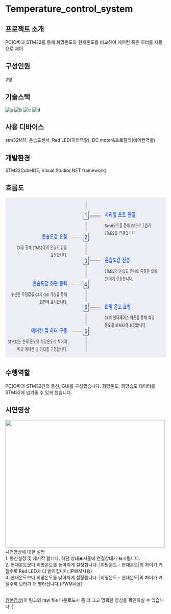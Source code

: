 # Temperature_control_system
## 프로젝트 소개
PC(C#)과 STM32를 통해 희망온도와 현재온도를 비교하여 에어컨 혹은 히터를 자동으로 제어
## 구성인원
2명
## 기술스택
![a](https://img.shields.io/badge/C-00599C?style=for-the-badge&logo=cpp&logoColor=white) ![b](https://img.shields.io/badge/STM32-03234B?style=for-the-badge&logo=stmicroelectronics&logoColor=white) ![c](https://img.shields.io/badge/C#-03234B?style=for-the-badge&logo=C#&logoColor=white) ![d](https://img.shields.io/badge/.Net_framework-FF6F00?style=for-the-badge&logo=visual%20studio%20code&logoColor=white) 
## 사용 디바이스
stm32f411, 온습도센서, Red LED(히터역할), DC motor&프로펠러(에어컨역할)
## 개발환경
STM32CubeIDE, Visual Studio(.NET framework)
## 흐름도
<img src="./image_video/temperature_flow.png" width=800 height=500>

## 수행역할
PC(C#)과 STM32간의 통신, GUI를 구성했습니다. 희망온도, 희망습도 데이터를 STM32에 넘겨줄 수 있게 했습니다.


## 시연영상
<img src="./image_video/Tem_Con_Sys.gif" width=500 height=400>
시연영상에 대한 설명<br/>
1. 통신설정 및 재시작 합니다. 하단 상태표시줄에 연결상태가 표시됩니다.<br/>
2. 현재온도보다 희망온도를 높아지게 설정합니다. |희망온도 - 현재온도|의 차이가 커질수록 Red LED가 더 밝아집니다.(PWM사용)<br/>
3. 현재온도보다 희망온도를 낮아지게 설정합니다. |희망온도 - 현재온도|의 차이가 커질수록 모터가 더 빨라집니다.(PWM사용)<br/>
<br/>

[원본영상](https://github.com/BrotherHwan/Temperature_control_system/blob/main/image_video/Tem_Con_Sys.mp4)(이 링크의 raw file 다운로드시 좀 더 크고 명확한 영상을 확인하실 수 있습니다. )

